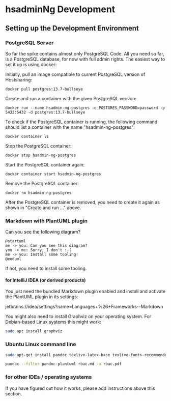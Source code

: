 # hsadminNg Development

## Setting up the Development Environment

### PostgreSQL Server

So far the spike contains almost only PostgreSQL Code. 
All you need so far, is a PostgreSQL database, for now with full admin rights.
The easiest way to set it up is using docker:

Initially, pull an image compatible to current PostgreSQL version of Hostsharing:

    docker pull postgres:13.7-bullseye

Create and run a container with the given PostgreSQL version:

    docker run --name hsadmin-ng-postgres -e POSTGRES_PASSWORD=password -p 5432:5432 -d postgres:13.7-bullseye

To check if the PostgreSQL container is running, the following command should list a container with the name "hsadmin-ng-postgres": 

    docker container ls

Stop the PostgreSQL container:
    
    docker stop hsadmin-ng-postgres

Start the PostgreSQL container again:

    docker container start hsadmin-ng-postgres

Remove the PostgreSQL container:

    docker rm hsadmin-ng-postgres

After the PostgreSQL container is removed, you need to create it again as shown in "Create and run ..." above.

### Markdown with PlantUML plugin

Can you see the following diagram?

```plantuml
@startuml
me -> you: Can you see this diagram?
you -> me: Sorry, I don't :-(
me -> you: Install some tooling!
@enduml
```

If not, you need to install some tooling.

#### for IntelliJ IDEA (or derived products)

You just need the bundled Markdown plugin enabled and install and activate the PlantUML plugin in its settings:

jetbrains://idea/settings?name=Languages+%26+Frameworks--Markdown 

You might also need to install Graphviz on your operating system.
For Debian-based Linux systems this might work:

```sh
sudo apt install graphviz
```


### Ubuntu Linux command line

```sh
sudo apt-get install pandoc texlive-latex-base texlive-fonts-recommended texlive-extra-utils texlive-latex-extra pandoc-plantuml-filter
```

```sh
pandoc --filter pandoc-plantuml rbac.md -o rbac.pdf
```

### for other IDEs / operating systems

If you have figured out how it works, please add instructions above this section.
